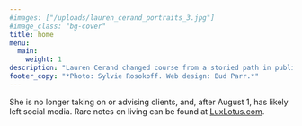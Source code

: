```yaml
---
#images: ["/uploads/lauren_cerand_portraits_3.jpg"]
#image_class: "bg-cover"
title: home
menu:
  main:
    weight: 1
description: "Lauren Cerand changed course from a storied path in publicity in New York in the summer of 2019 to pursue her desire to study jewelry in Italy…"    
footer_copy: "*Photo: Sylvie Rosokoff. Web design: Bud Parr.*"
---
```


She is no longer taking on or advising clients, and, after August 1, has likely left social media. Rare notes on living can be found at [LuxLotus.com](https://www.luxlotus.com/).